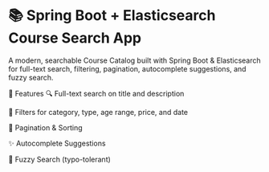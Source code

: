 # 📚 Spring Boot + Elasticsearch Course Search App
A modern, searchable Course Catalog built with Spring Boot & Elasticsearch for full-text search, filtering, pagination, autocomplete suggestions, and fuzzy search.

🚀 Features
🔍 Full-text search on title and description

🎯 Filters for category, type, age range, price, and date

🔄 Pagination & Sorting

✨ Autocomplete Suggestions

🐛 Fuzzy Search (typo-tolerant)
